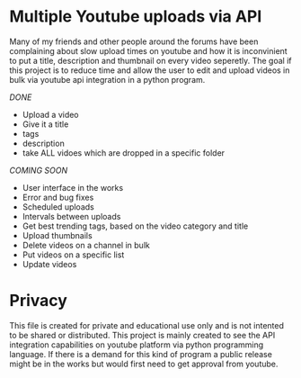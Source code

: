 # Multiple Youtube uploads via API
Many of my friends and other people around the forums have been complaining about slow upload times on youtube and how it is inconvinient to put a title, description and thumbnail on every video seperetly. The goal if this project is to reduce time and allow the user to edit and upload videos in bulk via youtube api integration in a python program.

*DONE*
- Upload a video
- Give it a title
- tags
- description
- take ALL vidoes which are dropped in a specific folder

*COMING SOON*
- User interface in the works
- Error and bug fixes
- Scheduled uploads
- Intervals between uploads
- Get best trending tags, based on the video category and title
- Upload thumbnails
- Delete videos on a channel in bulk
- Put videos on a specific list
- Update videos

# Privacy
This file is created for private and educational use only and is not intented to be shared or distributed. This project is mainly created to see the API integration capabilities on youtube platform via python programming language. If there is a demand for this kind of program a public release might be in the works but would first need to get approval from youtube.
